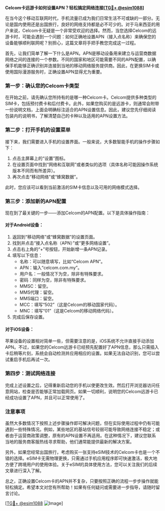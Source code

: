 **Celcom卡远游卡如何设置APN？轻松搞定网络连接[[TG💪+ @esim1088](https://t.me/s/esim1088)]**

在当今这个移动互联网时代，手机流量已成为我们日常生活不可或缺的一部分。无论是国内使用还是出国旅行，良好的网络支持都是必不可少的。对于马来西亚的用户来说，Celcom卡无疑是一个非常受欢迎的选择。然而，当您选择Celcom的远游卡时，可能会遇到一个问题：如何正确地设置APN（接入点名称）来确保您的设备能够顺利联网呢？别担心，这篇文章将手把手教您完成这一过程。

首先，让我们简单了解一下什么是APN。APN是移动设备用来建立与运营商数据网络之间的连接的一个参数。不同的国家和地区可能需要不同的APN配置，以确保手机能够正确识别并连接到当地的移动网络服务提供商。因此，在更换SIM卡或使用国际漫游服务时，正确设置APN显得尤为重要。

### **第一步：确认您的Celcom卡类型**
在开始之前，请先确认您所持有的是哪一种Celcom卡。Celcom提供多种类型的SIM卡，包括预付费卡和后付费卡。此外，如果您购买的是远游卡，则通常会附带一份说明文档，上面会明确标注适合的APN设置信息。因此，建议您先仔细阅读包装内的说明书，了解清楚自己的卡种以及适用的APN设置方法。

### **第二步：打开手机的设置菜单**
接下来，我们需要进入手机的设置界面。一般来说，大多数智能手机的操作步骤如下：

1. 点击主屏幕上的“设置”图标。
2. 在设置页面中找到“网络和互联网”或者类似的选项（具体名称可能因操作系统版本不同而有所差异）。
3. 再次点击“移动网络”或“蜂窝数据”。

此时，您应该可以看到当前激活的SIM卡信息以及可用的网络模式选择。

### **第三步：添加新的APN配置**
现在到了最关键的一步——添加Celcom的APN配置。以下是具体操作指南：

#### **对于Android设备：**
1. 返回到“移动网络”或“蜂窝数据”的设置页面。
2. 找到并点击“接入点名称（APN）”或“更多网络设置”。
3. 点击右上角的“+”号按钮，开始新增一条APN记录。
4. 填写以下信息：
   - 名称：可以随意填写，比如“Celcom APN”。
   - APN：输入“celcom.com.my”。
   - 用户名：一般情况下为空，除非有特殊要求。
   - 密码：同样为空，除非有特殊要求。
   - MMSC：留空。
   - MMS代理：留空。
   - MMS端口：留空。
   - MCC：填写“502”（这是Celcom的移动国家代码）。
   - MNC：填写“01”（这是Celcom的移动网络代码）。
5. 完成后保存设置。

#### **对于iOS设备：**
苹果设备的设置相对简单一些，但需要注意的是，iOS系统不允许直接手动添加APN。不过，如果您的Celcom远游卡已经预先配置好了APN信息，那么只需插入卡后稍等片刻，系统会自动检测并应用相应的设置。如果无法自动识别，您可以尝试重启手机后再试一次。

### **第四步：测试网络连接**
完成上述设置之后，记得重新启动您的手机以使更改生效。然后打开浏览器访问任意网站，检查是否能够正常加载网页。如果一切顺利，说明您的Celcom远游卡已经成功设置了APN，并且可以正常使用了。

### **注意事项**
虽然大多数情况下按照上述步骤操作即可解决问题，但在实际使用过程中仍有可能遇到一些特殊情况。例如，某些地区的基站信号较弱可能导致网络连接不稳定；或者由于运营商政策调整，原有的APN设置不再适用。在这种情况下，建议您联系当地的服务商客服热线寻求帮助，他们通常能提供最新的解决方案。

另外，如果您经常出国旅行，考虑购买一张支持eSIM技术的Celcom卡也是一个不错的选择。eSIM卡无需物理更换，只需通过手机应用程序即可快速激活，极大地方便了跨境用户的使用体验。关于eSIM的具体使用方法，您可以关注我们的后续文章进行深入了解。

总之，正确设置Celcom卡的APN并不复杂，只要按照正确的流程一步步操作就能轻松搞定。希望本文对您有所帮助！如果有任何疑问或需要进一步指导，请随时留言讨论。

[[TG💪+ @esim1088](https://t.me/s/esim1088) ![Image](https://i.postimg.cc/4NQfJmqS/Snipaste-2025-05-13-00-14-12.png)]